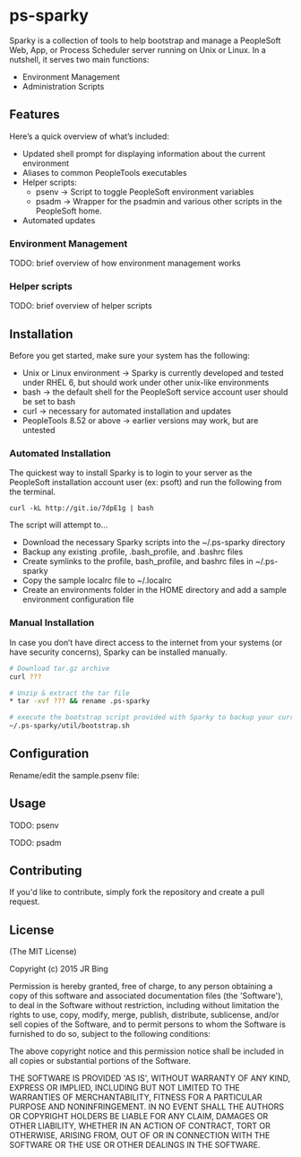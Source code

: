 ps-sparky
=========

Sparky is a collection of tools to help bootstrap and manage a PeopleSoft Web, App, or Process Scheduler server running on Unix or Linux. In a nutshell, it serves two main functions:

* Environment Management
* Administration Scripts

Features
--------
Here’s a quick overview of what’s included:

* Updated shell prompt for displaying information about the current environment
* Aliases to common PeopleTools executables
* Helper scripts:
    * psenv → Script to toggle PeopleSoft environment variables
    * psadm → Wrapper for the psadmin and various other scripts in the PeopleSoft home.
* Automated updates

### Environment Management

TODO: brief overview of how environment management works

### Helper scripts

TODO: brief overview of helper scripts

Installation
------------

Before you get started, make sure your system has the following:

* Unix or Linux environment → Sparky is currently developed and tested under RHEL 6, but should work under other unix-like environments
* bash → the default shell for the PeopleSoft service account user should be set to bash
* curl → necessary for automated installation and updates
* PeopleTools 8.52 or above → earlier versions may work, but are untested

### Automated Installation

The quickest way to install Sparky is to login to your server as the PeopleSoft installation account user (ex: psoft) and run the following from the terminal.

    curl -kL http://git.io/7dpE1g | bash

The script will attempt to…

* Download the necessary Sparky scripts into the ~/.ps-sparky directory
* Backup any existing .profile, .bash_profile, and .bashrc files
* Create symlinks to the profile, bash_profile, and bashrc files in ~/.ps-sparky
* Copy the sample localrc file to ~/.localrc
* Create an environments folder in the HOME directory and add a sample environment configuration file

### Manual Installation

In case you don’t have direct access to the internet from your systems (or have security concerns), Sparky can be installed manually. 

```bash
# Download tar.gz archive
curl ???

# Unzip & extract the tar file
* tar -xvf ??? && rename .ps-sparky

# execute the bootstrap script provided with Sparky to backup your current .profile, .bash_profile, and .bashrc files and create symlinks to the ones in the .ps-sparky directory.
~/.ps-sparky/util/bootstrap.sh
```

Configuration
-------------

Rename/edit the sample.psenv file:


Usage
-----

TODO: psenv

TODO: psadm

Contributing
------------
If you'd like to contribute, simply fork the repository and create a
pull request.

License
-------
(The MIT License)

Copyright (c) 2015 JR Bing

Permission is hereby granted, free of charge, to any person obtaining
a copy of this software and associated documentation files (the
'Software'), to deal in the Software without restriction, including
without limitation the rights to use, copy, modify, merge, publish,
distribute, sublicense, and/or sell copies of the Software, and to
permit persons to whom the Software is furnished to do so, subject to
the following conditions:

The above copyright notice and this permission notice shall be included
in all copies or substantial portions of the Software.

THE SOFTWARE IS PROVIDED 'AS IS', WITHOUT WARRANTY OF ANY KIND,
EXPRESS OR IMPLIED, INCLUDING BUT NOT LIMITED TO THE WARRANTIES OF
MERCHANTABILITY, FITNESS FOR A PARTICULAR PURPOSE AND NONINFRINGEMENT.
IN NO EVENT SHALL THE AUTHORS OR COPYRIGHT HOLDERS BE LIABLE FOR ANY
CLAIM, DAMAGES OR OTHER LIABILITY, WHETHER IN AN ACTION OF CONTRACT,
TORT OR OTHERWISE, ARISING FROM, OUT OF OR IN CONNECTION WITH THE
SOFTWARE OR THE USE OR OTHER DEALINGS IN THE SOFTWARE.

